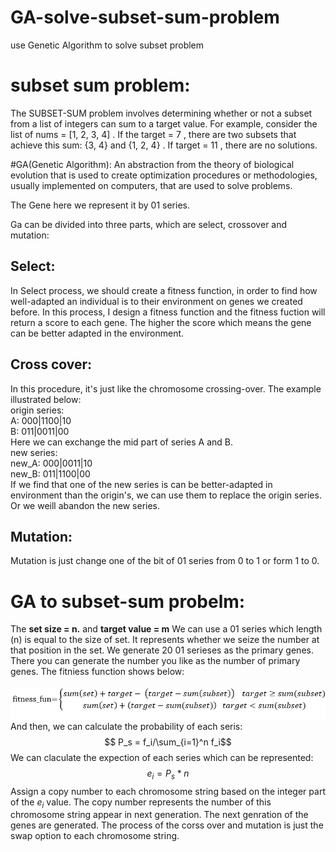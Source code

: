 # GA-solve-subset-sum-problem
use Genetic Algorithm to solve subset problem

# subset sum problem:
The SUBSET-SUM problem involves determining whether or not a subset from a list of integers can sum to a target value. For example, consider the list of nums = [1, 2, 3, 4] . 
If the target = 7 , there are two subsets that achieve this sum: {3, 4} and {1, 2, 4} . If target = 11 , there are no solutions.

#GA(Genetic Algorithm):
An abstraction from the theory of biological evolution that is used to create optimization procedures or methodologies, usually implemented on computers, that 
are used to solve problems.

The Gene here we represent it by 01 series.

Ga can be divided into three parts, which are select, crossover and mutation:

## Select:
In Select process, we should create a fitness function, in order to find how well-adapted an individual is to their environment on genes we created before. In this process, I design 
a fitness function and the fitness fuction will return a score to each gene. The higher the score which means the gene can be better adapted in the environment.

## Cross cover:
In this procedure, it's just like the chromosome crossing-over. The example illustrated below:<br>
origin series:<br>
A: 000|1100|10 <br>
B: 011|0011|00 <br>
Here we can exchange the mid part of series A and B. <br>
new series:<br>
new_A: 000|0011|10<br>
new_B: 011|1100|00<br>
If we find that one of the new series is can be better-adapted in environment than the origin's, we can use them to replace the origin series. Or we weill abandon the new series.

## Mutation:
Mutation is just change one of the bit of 01 series from 0 to 1 or form 1 to 0.

# GA to subset-sum probelm:
The <strong>set size = n.</strong> and
<strong>target value = m</strong>
We can use a 01 series which length (n) is equal to the size of set. It represents whether we seize the number at that position in the set.
We generate 20 01 serieses as the primary genes. There you can generate the number you like as the number of primary genes.
The fitniess function shows below:<br>
<br>
![alt text](https://github.com/goodkillerchen/GA-solve-subset-problem/blob/main/fitness_fun.png)
And then, we can calculate the probability of each seris:
$$ P_s = f_i/\sum_{i=1}^n f_i$$
We can claculate the expection of each series which can be represented:
$$ e_i=P_s * n $$
Assign a copy number to each chromosome string based on the integer part of the $e_i$ value. The copy number represents the number of this chromosome string appear in next generation. The next genration of the genes are generated.
The process of the corss over and mutation is just the swap option to each chromosome string.

